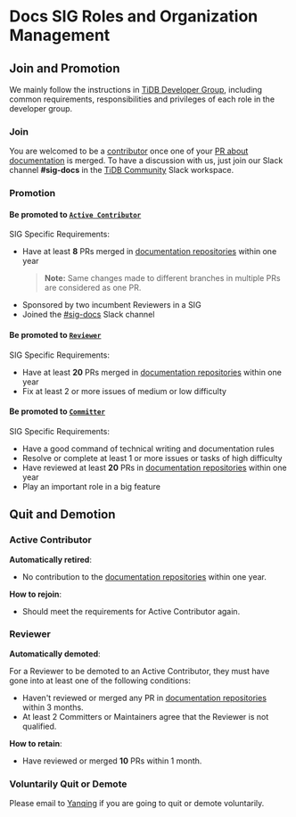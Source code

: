 # Docs SIG Roles and Organization Management

<!--
Outline the organism specific to this SIG, as well as those that differ from [SIG Governance](sig-governance.md)
-->

## Join and Promotion

We mainly follow the instructions in [TiDB Developer Group](../../architecture/README.md#tidb-developer-group), including common requirements, responsibilities and privileges of each role in the developer group.

### Join

You are welcomed to be a [contributor](../../architecture/README.md#contributor) once one of your [PR about documentation](https://github.com/pingcap/docs/blob/master/CONTRIBUTING.md) is merged. To have a discussion with us, just join our Slack channel **#sig-docs** in the [TiDB Community](https://pingcap.com/tidbslack) Slack workspace.

### Promotion

#### Be promoted to [`Active Contributor`](../../architecture/README.md#active-contributor)

SIG Specific Requirements:

* Have at least **8** PRs merged in [documentation repositories](./README.md#code-locations) within one year
  > **Note:** Same changes made to different branches in multiple PRs are considered as one PR.
* Sponsored by two incumbent Reviewers in a SIG
* Joined the [#sig-docs](https://tidbcommunity.slack.com/messages/sig-docs) Slack channel

#### Be promoted to [`Reviewer`](../../architecture/README.md#reviewer)

SIG Specific Requirements:

* Have at least **20** PRs merged in [documentation repositories](./README.md#code-locations) within one year
* Fix at least 2 or more issues of medium or low difficulty

#### Be promoted to [`Committer`](../../architecture/README.md#committer)

SIG Specific Requirements:

* Have a good command of technical writing and documentation rules
* Resolve or complete at least 1 or more issues or tasks of high difficulty
* Have reviewed at least **20** PRs in [documentation repositories](./README.md#code-locations) within one year
* Play an important role in a big feature

## Quit and Demotion

### Active Contributor

**Automatically retired**:

* No contribution to the [documentation repositories](./README.md#code-locations) within one year.

**How to rejoin**:

* Should meet the requirements for Active Contributor again.

### Reviewer

**Automatically demoted**:

For a Reviewer to be demoted to an Active Contributor, they must have gone into at least one of the following conditions:

* Haven't reviewed or merged any PR in [documentation repositories](./README.md#code-locations) within 3 months.
* At least 2 Committers or Maintainers agree that the Reviewer is not qualified.

<!-- * Haven't appeared in the SIG meeting without any reason for 3 times continuously. -->

**How to retain**:

* Have reviewed or merged **10** PRs within 1 month.

### Voluntarily Quit or Demote

Please email to [Yanqing](mailto:zhangyanqing@pingcap.com) if you are going to quit or demote voluntarily.
